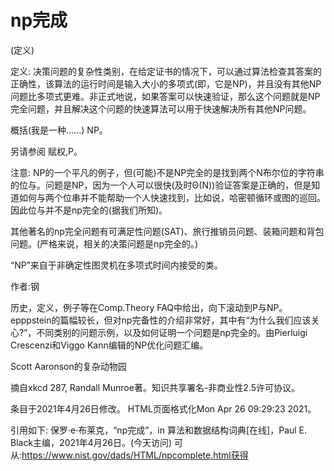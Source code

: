 # np完成


(定义)



定义:
决策问题的复杂性类别，在给定证书的情况下，可以通过算法检查其答案的正确性，该算法的运行时间是输入大小的多项式(即，它是NP)，并且没有其他NP问题比多项式更难。非正式地说，如果答案可以快速验证，那么这个问题就是NP完全问题，并且解决这个问题的快速算法可以用于快速解决所有其他NP问题。



概括(我是一种……)
NP。



另请参阅
赋权,P。



注意:
NP的一个平凡的例子，但(可能)不是NP完全的是找到两个N布尔位的字符串的位与。问题是NP，因为一个人可以很快(及时Θ(N))验证答案是正确的，但是知道如何与两个位串并不能帮助一个人快速找到，比如说，哈密顿循环或图的巡回。因此位与并不是np完全的(据我们所知)。

其他著名的np完全问题有可满足性问题(SAT)、旅行推销员问题、装箱问题和背包问题。(严格来说，相关的决策问题是np完全的。)

“NP”来自于非确定性图灵机在多项式时间内接受的类。


作者:钢


历史，定义，例子等在Comp.Theory FAQ中给出，向下滚动到P与NP。epppstein的篇幅较长，但对np完备性的介绍非常好，其中有“为什么我们应该关心?”，不同类别的问题示例，以及如何证明一个问题是np完全的。由Pierluigi Crescenzi和Viggo Kann编辑的NP优化问题汇编。

Scott Aaronson的复杂动物园

摘自xkcd 287, Randall Munroe著。知识共享署名-非商业性2.5许可协议。








条目于2021年4月26日修改。
HTML页面格式化Mon Apr 26 09:29:23 2021。



引用如下:
保罗·e·布莱克，“np完成”，in
算法和数据结构词典[在线]，Paul E. Black主编，2021年4月26日。(今天访问)
可从:https://www.nist.gov/dads/HTML/npcomplete.html获得